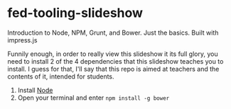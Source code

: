 # fed-tooling-slideshow
Introduction to Node, NPM, Grunt, and Bower. Just the basics. Built with impress.js

Funnily enough, in order to really view this slideshow it its full glory, 
you need to install 2 of the 4 dependencies that this slideshow teaches you to install.
I guess for that, I'll say that this repo is aimed at teachers and the contents of it,
intended for students.

1. Install [Node](https://nodejs.org/en/download/)
2. Open your terminal and enter `npm install -g bower`
